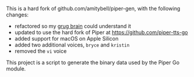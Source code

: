 This is a hard fork of github.com/amitybell/piper-gen, with the following changes:

- refactored so my [grug brain](https://grugbrain.dev) could understand it
- updated to use the hard fork of Piper at https://github.com/piper-tts-go
- added support for macOS on Apple Silicon
- added two additional voices, `bryce` and `kristin`
- removed the `vi` voice

This project is a script to generate the binary data used by the Piper Go module.
